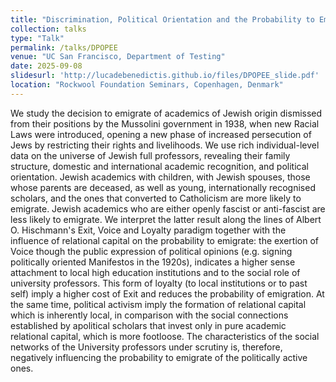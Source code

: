 ```yaml
---
title: "Discrimination, Political Orientation and the Probability to Emigrate and Escape: University Professors in Fascist Italy"
collection: talks
type: "Talk"
permalink: /talks/DPOPEE
venue: "UC San Francisco, Department of Testing"
date: 2025-09-08
slidesurl: 'http://lucadebenedictis.github.io/files/DPOPEE_slide.pdf'
location: "Rockwool Foundation Seminars, Copenhagen, Denmark"
---
```


We study the decision to emigrate of academics of Jewish origin dismissed from their positions by the Mussolini government in 1938, when new Racial Laws were introduced, opening a new phase of increased persecution of Jews by restricting their rights and livelihoods. We use rich individual-level data on the universe of Jewish full professors, revealing their family structure, domestic and international academic recognition, and political orientation. Jewish academics with children, with Jewish spouses, those whose parents are deceased, as well as young, internationally recognised scholars, and the ones that converted to Catholicism are more likely to emigrate. Jewish academics who are either openly fascist or anti-fascist are less likely to emigrate. We interpret the latter result along the lines of Albert O. Hischmann's Exit, Voice and Loyalty paradigm together with the influence of relational capital on the probability to emigrate: the exertion of Voice though the public expression of political opinions (e.g. signing politically oriented Manifestos in the 1920s), indicates a higher sense attachment to local high education institutions and to the social role of university professors. This form of loyalty (to local institutions or to past self) imply a higher cost of Exit and reduces the probability of emigration. At the same time, political activism imply the formation of relational capital which is inherently local, in comparison with the social connections established by apolitical scholars that invest only in pure academic relational capital, which is more footloose. The characteristics of the social networks of the University professors under scrutiny is, therefore, negatively influencing the probability to emigrate of the politically active ones.
